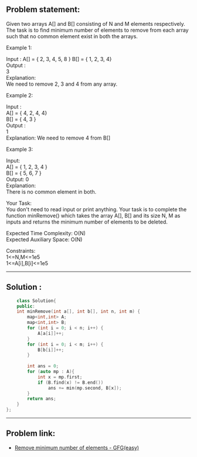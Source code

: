 ## Problem statement:
Given two arrays A[] and B[] consisting of N and M elements respectively. The task is to find minimum number of elements to remove from each array such that no common element exist in both the arrays.
 

Example 1:

Input :
A[] = { 2, 3, 4, 5, 8 }
B[] = { 1, 2, 3, 4} </br>
Output : </br>
3 </br>
Explanation:</br>
We need to remove 2, 3 and 4 from any 
array.
 

Example 2:

Input :</br>
A[] = { 4, 2, 4, 4}</br>
B[] = { 4, 3 }</br>
Output :</br>
1</br>
Explanation:
We need to remove 4 from B[]
 

Example 3:

Input:</br>
A[] = { 1, 2, 3, 4 }</br>
B[] = { 5, 6, 7 }</br>
Output:
0 </br>
Explanation:</br>
There is no common element in both.
 

Your Task:  
You don't need to read input or print anything. Your task is to complete the function minRemove() which takes the array A[], B[] and its size N, M as inputs and returns the minimum number of elements to be deleted.

 

Expected Time Complexity: O(N)</br>
Expected Auxiliary Space: O(N)</br>

 

Constraints:</br>
1<=N,M<=1e5</br>
1<=A[i],B[i]<=1e5

---

## Solution :
```c++
    class Solution{
    public:
    int minRemove(int a[], int b[], int n, int m) {
        map<int,int> A;
        map<int,int> B;
        for (int i = 0; i < n; i++) {
            A[a[i]]++;
        }
        for (int i = 0; i < m; i++) {
            B[b[i]]++;
        }
        
        int ans = 0;
        for (auto mp : A){
            int x = mp.first;
            if (B.find(x) != B.end())
                ans += min(mp.second, B[x]);
        }
        return ans;
    }
};
```
---

## Problem link:
- [Remove minimum number of elements - GFG(easy)](https://practice.geeksforgeeks.org/problems/remove-minimum-number-of-elements4032/1?utm_source=geeksforgeeks&utm_medium=ml_article_practice_tab&utm_campaign=article_practice_tab)